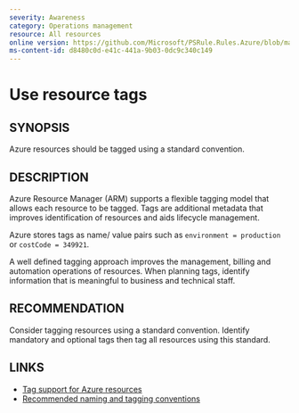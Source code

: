 ```yaml
---
severity: Awareness
category: Operations management
resource: All resources
online version: https://github.com/Microsoft/PSRule.Rules.Azure/blob/master/docs/rules/en/Azure.Resource.UseTags.md
ms-content-id: d8480c0d-e41c-441a-9b03-0dc9c340c149
---
```


# Use resource tags

## SYNOPSIS

Azure resources should be tagged using a standard convention.

## DESCRIPTION

Azure Resource Manager (ARM) supports a flexible tagging model that allows each resource to be tagged.
Tags are additional metadata that improves identification of resources and aids lifecycle management.

Azure stores tags as name/ value pairs such as `environment = production` or `costCode = 349921`.

A well defined tagging approach improves the management, billing and automation operations of resources.
When planning tags, identify information that is meaningful to business and technical staff.

## RECOMMENDATION

Consider tagging resources using a standard convention.
Identify mandatory and optional tags then tag all resources using this standard.

## LINKS

- [Tag support for Azure resources](https://docs.microsoft.com/en-us/azure/azure-resource-manager/management/tag-support)
- [Recommended naming and tagging conventions](https://docs.microsoft.com/en-us/azure/cloud-adoption-framework/ready/azure-best-practices/naming-and-tagging#metadata-tags)
